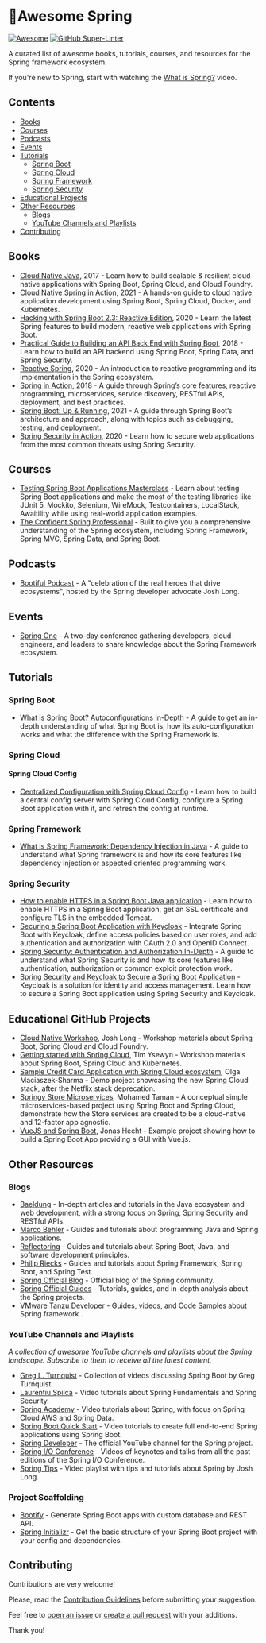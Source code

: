 # 🍃Awesome Spring

[![Awesome](https://awesome.re/badge.svg)](https://awesome.re) [![GitHub Super-Linter](https://github.com/ThomasVitale/awesome-spring/workflows/Lint%20Code%20Base/badge.svg)](https://github.com/marketplace/actions/super-linter)

A curated list of awesome books, tutorials, courses, and resources for the Spring framework ecosystem.

If you're new to Spring, start with watching the [What is Spring?](https://www.youtube.com/watch?v=Spzug_SjJnM) video.

## Contents

* [Books](#books)
* [Courses](#courses)
* [Podcasts](#podcasts)
* [Events](#events)
* [Tutorials](#tutorials)
  * [Spring Boot](#spring-boot)
  * [Spring Cloud](#spring-cloud)
  * [Spring Framework](#spring-framework)
  * [Spring Security](#spring-security)
* [Educational Projects](#educational-github-projects)
* [Other Resources](#other-resources)
  * [Blogs](#blogs)
  * [YouTube Channels and Playlists](#youtube-channels-and-playlists)
* [Contributing](#contributing)

## Books

* [Cloud Native Java](http://cloudnativejava.io/), 2017 - Learn how to build scalable & resilient cloud native applications with Spring Boot, Spring Cloud, and Cloud Foundry.
* [Cloud Native Spring in Action](https://www.manning.com/books/cloud-native-spring-in-action), 2021 - A hands-on guide to cloud native application development using Spring Boot, Spring Cloud, Docker, and Kubernetes.
* [Hacking with Spring Boot 2.3: Reactive Edition](https://www.amazon.com/Hacking-Spring-Boot-2-3-Reactive-ebook/dp/B086722L4L), 2020 - Learn the latest Spring features to build modern, reactive web applications with Spring Boot.
* [Practical Guide to Building an API Back End with Spring Boot](https://www.infoq.com/minibooks/spring-boot-building-api-backend/), 2018 - Learn how to build an API backend using Spring Boot, Spring Data, and Spring Security.
* [Reactive Spring](https://leanpub.com/reactive-spring), 2020 - An introduction to reactive programming and its implementation in the Spring ecosystem.
* [Spring in Action](https://www.manning.com/books/spring-in-action-fifth-edition), 2018 - A guide through Spring’s core features, reactive programming, microservices, service discovery, RESTful APIs, deployment, and best practices.
* [Spring Boot: Up & Running](https://learning.oreilly.com/library/view/spring-boot-up/9781492076971/), 2021 - A guide through Spring Boot’s architecture and approach, along with topics such as debugging, testing, and deployment.
* [Spring Security in Action](https://www.manning.com/books/spring-security-in-action), 2020 - Learn how to secure web applications from the most common threats using Spring Security.

## Courses

* [Testing Spring Boot Applications Masterclass](https://rieckpil.de/courses/testing-spring-boot-applications-masterclass/) - Learn about testing Spring Boot applications and make the most of the testing libraries like JUnit 5, Mockito, Selenium, WireMock, Testcontainers, LocalStack, Awaitility while using real-world application examples.
* [The Confident Spring Professional](https://www.marcobehler.com/courses/spring-professional) - Built to give you a comprehensive understanding of the Spring ecosystem, including Spring Framework, Spring MVC, Spring Data, and Spring Boot.

## Podcasts

* [Bootiful Podcast](http://bootifulpodcast.fm/) - A "celebration of the real heroes that drive ecosystems", hosted by the Spring developer advocate Josh Long.

## Events

* [Spring One](https://springone.io/) - A two-day conference gathering developers, cloud engineers, and leaders to share knowledge about the Spring Framework ecosystem.

## Tutorials

### Spring Boot

* [What is Spring Boot? Autoconfigurations In-Depth](https://www.marcobehler.com/guides/spring-boot) - A guide to get an in-depth understanding of what Spring Boot is, how its auto-configuration works and what the difference with the Spring Framework is.

### Spring Cloud

#### Spring Cloud Config

* [Centralized Configuration with Spring Cloud Config](https://www.thomasvitale.com/spring-cloud-config-basics/) - Learn how to build a central config server with Spring Cloud Config, configure a Spring Boot application with it, and refresh the config at runtime.

### Spring Framework

* [What is Spring Framework: Dependency Injection in Java](https://www.marcobehler.com/guides/spring-framework) - A guide to understand what Spring framework is and how its core features like dependency injection or aspected oriented programming work.

### Spring Security

* [How to enable HTTPS in a Spring Boot Java application](https://www.thomasvitale.com/https-spring-boot-ssl-certificate/) - Learn how to enable HTTPS in a Spring Boot application, get an SSL certificate and configure TLS in the embedded Tomcat.
* [Securing a Spring Boot Application with Keycloak](https://www.thomasvitale.com/spring-boot-keycloak-security/) - Integrate Spring Boot with Keycloak, define access policies based on user roles, and add authentication and authorization with OAuth 2.0 and OpenID Connect.
* [Spring Security: Authentication and Authorization In-Depth](https://www.marcobehler.com/guides/spring-security) - A guide to understand what Spring Security is and how its core features like authentication, authorization or common exploit protection work.
* [Spring Security and Keycloak to Secure a Spring Boot Application](https://www.thomasvitale.com/spring-security-keycloak/) - Keycloak is a solution for identity and access management. Learn how to secure a Spring Boot application using Spring Security and Keycloak.

## Educational GitHub Projects

* [Cloud Native Workshop](https://github.com/joshlong/cloud-native-workshop), Josh Long - Workshop materials about Spring Boot, Spring Cloud and Cloud Foundry.
* [Getting started with Spring Cloud](https://github.com/TYsewyn/Getting-Started-with-Spring-Cloud), Tim Ysewyn - Workshop materials about Spring Boot, Spring Cloud and Kubernetes.
* [Sample Credit Card Application with Spring Cloud ecosystem](https://github.com/OlgaMaciaszek/spring-cloud-netflix-demo), Olga Maciaszek-Sharma - Demo project showcasing the new Spring Cloud stack, after the Netflix stack deprecation.
* [Springy Store Microservices](https://github.com/mohamed-taman/Springy-Store-Microservices), Mohamed Taman - A conceptual simple microservices-based project using Spring Boot and Spring Cloud, demonstrate how the Store services are created to be a cloud-native and 12-factor app agnostic.
* [VueJS and Spring Boot](https://github.com/jonashackt/spring-boot-vuejs), Jonas Hecht - Example project showing how to build a Spring Boot App providing a GUI with Vue.js.

## Other Resources

### Blogs

* [Baeldung](https://www.baeldung.com/) - In-depth articles and tutorials in the Java ecosystem and web development, with a strong focus on Spring, Spring Security and RESTful APIs.
* [Marco Behler](https://www.marcobehler.com/guides) - Guides and tutorials about programming Java and Spring applications.
* [Reflectoring](https://reflectoring.io/) - Guides and tutorials about Spring Boot, Java, and software development principles.
* [Philip Riecks](https://rieckpil.de/category/spring-framework/) - Guides and tutorials about Spring Framework, Spring Boot, and Spring Test.
* [Spring Official Blog](https://spring.io/blog) - Official blog of the Spring community.
* [Spring Official Guides](https://spring.io/guides) - Tutorials, guides, and in-depth analysis about the Spring projects.
* [VMware Tanzu Developer](https://tanzu.vmware.com/developer/topics/spring/) - Guides, videos, and Code Samples about Spring framework .

### YouTube Channels and Playlists

_A collection of awesome YouTube channels and playlists about the Spring landscape. Subscribe to them to receive all the latest content._

* [Greg L. Turnquist](https://www.youtube.com/GregTurnquist) - Collection of videos discussing Spring Boot by Greg Turnquist.
* [Laurentiu Spilca](https://www.youtube.com/LaurentiuSpilca) - Video tutorials about Spring Fundamentals and Spring Security.
* [Spring Academy](https://www.youtube.com/c/SpringAcademy/) - Video tutorials about Spring, with focus on Spring Cloud AWS and Spring Data.
* [Spring Boot Quick Start](https://www.youtube.com/playlist?list=PLqq-6Pq4lTTbx8p2oCgcAQGQyqN8XeA1x) - Video tutorials to create full end-to-end Spring applications using Spring Boot.
* [Spring Developer](https://www.youtube.com/user/SpringSourceDev/) - The official YouTube channel for the Spring project.
* [Spring I/O Conference](https://www.youtube.com/c/SpringIOConference/) - Videos of keynotes and talks from all the past editions of the Spring I/O Conference.
* [Spring Tips](https://www.youtube.com/playlist?list=PLgGXSWYM2FpPw8rV0tZoMiJYSCiLhPnOc) - Video playlist with tips and tutorials about Spring by Josh Long.


### Project Scaffolding

* [Bootify](https://bootify.io) - Generate Spring Boot apps with custom database and REST API.
* [Spring Initializr](https://start.spring.io/) - Get the basic structure of your Spring Boot project with your config and dependencies.

## Contributing

Contributions are very welcome!

Please, read the [Contribution Guidelines](https://github.com/ThomasVitale/awesome-spring/blob/master/CONTRIBUTING.md) before submitting your suggestion.

Feel free to [open an issue](https://github.com/ThomasVitale/awesome-spring/issues) or [create a pull request](https://github.com/ThomasVitale/awesome-spring/pulls) with your additions.

Thank you!
